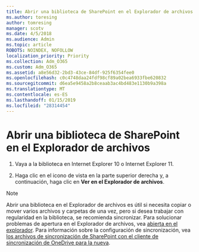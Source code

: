 ```yaml
---
title: Abrir una biblioteca de SharePoint en el Explorador de archivos
ms.author: toresing
author: tomresing
manager: scotv
ms.date: 4/5/2018
ms.audience: Admin
ms.topic: article
ROBOTS: NOINDEX, NOFOLLOW
localization_priority: Priority
ms.collection: Adm_O365
ms.custom: Adm_O365
ms.assetid: a8e56d32-2bd3-43ce-84df-925f6354fee0
ms.openlocfilehash: c0c4748daa24fdf98cf89a02bea6933fbe620832
ms.sourcegitcommit: d6ea5e9458a2b8ceaab3ac4bd483e1130b9a398a
ms.translationtype: MT
ms.contentlocale: es-ES
ms.lasthandoff: 01/15/2019
ms.locfileid: "28314454"
---
```

# <a name="open-a-sharepoint-library-in-file-explorer"></a>Abrir una biblioteca de SharePoint en el Explorador de archivos

1. Vaya a la biblioteca en Internet Explorer 10 o Internet Explorer 11. 
    
2. Haga clic en el icono de vista en la parte superior derecha y, a continuación, haga clic en **Ver en el Explorador de archivos**.
    
> [!NOTE]
> Abrir una biblioteca en el Explorador de archivos es útil si necesita copiar o mover varios archivos y carpetas de una vez, pero si desea trabajar con regularidad en la biblioteca, se recomienda sincronizar. Para solucionar problemas de apertura en el Explorador de archivos, vea [abierta en el explorador](https://go.microsoft.com/fwlink/?linkid=871665). Para información sobre la configuración de sincronización, vea [los archivos de sincronización de SharePoint con el cliente de sincronización de OneDrive para la nueva](https://go.microsoft.com/fwlink/?linkid=871666). 
  

